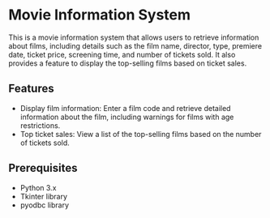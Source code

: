 # Movie Information System

This is a movie information system that allows users to retrieve information about films, including details such as the film name, director, type, premiere date, ticket price, screening time, and number of tickets sold. It also provides a feature to display the top-selling films based on ticket sales.

## Features

- Display film information: Enter a film code and retrieve detailed information about the film, including warnings for films with age restrictions.
- Top ticket sales: View a list of the top-selling films based on the number of tickets sold.

## Prerequisites

- Python 3.x
- Tkinter library
- pyodbc library
